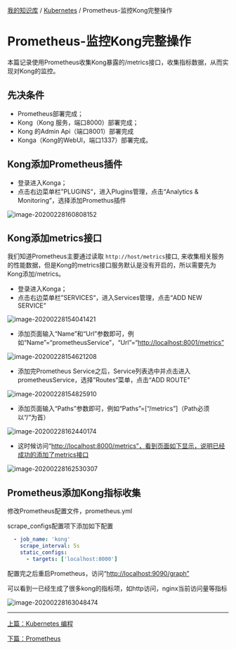 [我的知识库](../README.md) / [Kubernetes](zz_gneratered_mdi.md) / Prometheus-监控Kong完整操作

# Prometheus-监控Kong完整操作

本篇记录使用Prometheus收集Kong暴露的/metrics接口，收集指标数据，从而实现对Kong的监控。

## 先决条件

- Prometheus部署完成；
- Kong（Kong 服务，端口8000）部署完成；
- Kong 的Admin Api（端口8001）部署完成
- Konga（Kong的WebUI，端口1337）部署完成。

## Kong添加Prometheus插件

- 登录进入Konga；
- 点击右边菜单栏”PLUGINS“，进入Plugins管理，点击“Analytics & Monitoring”，选择添加Promethus插件

![image-20200228160808152](https://fs.poneding.com/images/image-20200228160808152.png)

## Kong添加metrics接口

我们知道Prometheus主要通过读取 `http://host/metrics`接口, 来收集相关服务的性能数据，但是Kong的metrics接口服务默认是没有开启的，所以需要先为Kong添加/metrics。

- 登录进入Konga；
- 点击右边菜单栏”SERVICES“，进入Services管理，点击“ADD NEW SERVICE”

![image-20200228154041421](https://fs.poneding.com/images/image-20200228154041421.png)

- 添加页面输入“Name”和“Url”参数即可，例如“Name”=“prometheusService”，“Url”=“<http://localhost:8001/metrics”>

![image-20200228154621208](https://fs.poneding.com/images/image-20200228154621208.png)

- 添加完Prometheus Service之后，Service列表选中并点击进入prometheusService，选择”Routes“菜单，点击“ADD ROUTE”

![image-20200228154825910](https://fs.poneding.com/images/image-20200228154825910.png)

- 添加页面输入“Paths”参数即可，例如“Paths”=[“/metrics”]（Path必须以“/”为首）

![image-20200228162440174](https://fs.poneding.com/images/image-20200228162440174.png)

- 这时候访问“<http://localhost:8000/metrics”，看到页面如下显示，说明已经成功的添加了metrics接口>

![image-20200228162530307](https://fs.poneding.com/images/image-20200228162530307.png)

## Prometheus添加Kong指标收集

修改Prometheus配置文件，prometheus.yml

scrape_configs配置项下添加如下配置

```yaml
  - job_name: 'kong'
    scrape_interval: 5s
    static_configs:
      - targets: ['localhost:8000']
```

配置完之后重启Prometheus，访问“<http://localhost:9090/graph”>

可以看到一已经生成了很多kong的指标项，如http访问，nginx当前访问量等指标

![image-20200228163048474](https://fs.poneding.com/images/image-20200228163048474.png)

---
[上篇：Kubernetes 编程](prgramming-kubernetes.md)

[下篇：Prometheus](prometheus.md)

